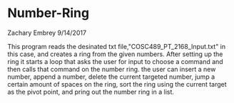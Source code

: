 # Number-Ring
Zachary Embrey
9/14/2017
 
This program reads the desinated txt file,"COSC489_PT_2168_Input.txt" in this case, and creates a ring from the given numbers.
After setting up the ring it starts a loop that asks the user for input to choose a command and then calls that command on the number ring.
the user can insert a new number, append a number, delete the current targeted number, jump a certain amount of spaces on the ring,
sort the ring using the current target as the pivot point, and pring out the number ring in a list.
 
